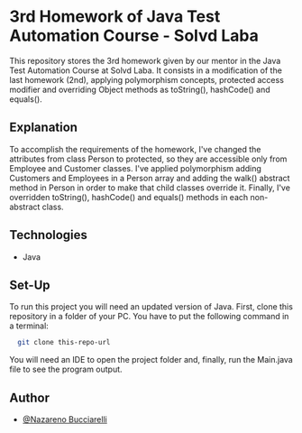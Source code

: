 # 3rd Homework of Java Test Automation Course - Solvd Laba
This repository stores the 3rd homework given by our mentor in the Java Test 
Automation Course at Solvd Laba. It consists in a modification of the last 
homework (2nd), applying polymorphism concepts, protected access modifier and
overriding Object methods as toString(), hashCode() and equals().

## Explanation

To accomplish the requirements of the homework, I've changed the attributes
from class Person to protected, so they are accessible only from Employee
and Customer classes. I've applied polymorphism adding Customers and
Employees in a Person array and adding the walk() abstract method in Person
in order to make that child classes override it. Finally, I've overridden 
toString(), hashCode() and equals() methods in each non-abstract class.

## Technologies

- Java

## Set-Up

To run this project you will need an updated version of Java.
First, clone this repository in a folder of your PC.
You have to put the following command in a terminal:

```bash
  git clone this-repo-url
```
You will need an IDE to open the project folder and, finally, run the Main.java 
file to see the program output.

## Author

- [@Nazareno Bucciarelli](https://github.com/nazabucciarelli)
